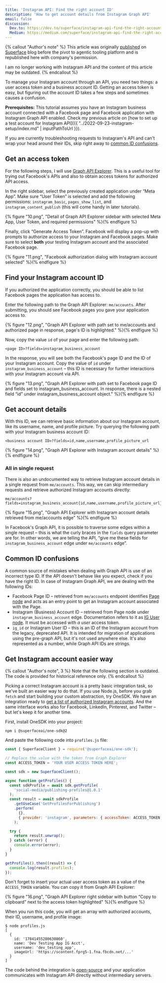 ```yaml
---
title: 'Instagram API: Find the right account ID'
description: 'How to get account details from Instagram Graph API'
email: false
discussion:
  Dev.to: https://dev.to/superface/instagram-api-find-the-right-account-id-4k3j
  Medium: https://medium.com/superface/instagram-api-find-the-right-account-id-1ec63953de5a
---
```


{% callout "Author's note" %}
This article was originally [published](https://web.archive.org/web/20230329183703/https://superface.ai/blog/instagram-account-id) on [Superface](https://superface.ai/) blog before the pivot to agentic tooling platform and is republished here with company's permission.

I am no longer working with Instagram API and the content of this article may be outdated.
{% endcallout %}

To manage your Instagram account through an API, you need two things: a user access token and a business account ID. Getting an access token is easy, but figuring out the account ID takes a few steps and sometimes causes a confusion.

**Prerequisites:** This tutorial assumes you have an Instagram business account connected with a Facebook page and Facebook application with Instagram Graph API enabled. Check my previous article on [how to set up a test account for Instagram API]({{ "../2022-09-23-instagram-setup/index.md" | inputPathToUrl }}).

If you are currently troubleshooting requests to Instagram's API and can't wrap your head around their IDs, skip right away to [common ID confusions](#common-id-confusions).

## Get an access token

For the following steps, I will use [Graph API Explorer](https://developers.facebook.com/tools/explorer/). This is a useful tool for trying out Facebook's APIs and also to obtain access tokens for authorized API access.

In the right sidebar, select the previously created application under “Meta App”. Make sure “User Token” is selected and add the following permissions: `instagram_basic`, `pages_show_list`, and `instagram_content_publish` (this will come handy in later tutorials).

{% figure "10.png", "Detail of Graph API Explorer sidebar with selected Meta App, User Token, and required permissions" %}{% endfigure %}

Finally, click “Generate Access Token”. Facebook will display a pop-up with prompts to authorize access to your Instagram and Facebook pages. Make sure to select **both** your testing Instagram account and the associated Facebook page.

{% figure "11.png", "Facebook authorization dialog with Instagram account selected" %}{% endfigure %}

## Find your Instagram account ID

If you authorized the application correctly, you should be able to list Facebook pages the application has access to.

Enter the following path to the Graph API Explorer: `me/accounts`. After submitting, you should see Facebook pages you gave your application access to.

{% figure "12.png", "Graph API Explorer with path set to me/accounts and authorized page in response, page's ID is highlighted." %}{% endfigure %}

Now, copy the value `id` of your page and enter the following path:

```
<page ID>?fields=instagram_business_account
```

In the response, you will see both the Facebook's page ID and the ID of your Instagram account. Copy the value of `id` under `instagram_business_account` – this ID is necessary for further interactions with your Instagram account via API.

{% figure "13.png", "Graph API Explorer with path set to Facebook page ID and fields set to instagram_business_account. In response, there is a nested field “id” under instagram_business_account object." %}{% endfigure %}

## Get account details

With this ID, we can retrieve basic information about our Instagram account, like its username, name, and profile picture. Try querying the following path with your Instagram business account ID:

```
<business account ID>?fields=id,name,username,profile_picture_url
```

{% figure "14.png", "Graph API Explorer with Instagram account details" %}{% endfigure %}

### All in single request

There is also an undocumented way to retrieve Instagram account details in a single request from `me/accounts`. This way, we can skip intermediary requests and retrieve authorized Instagram accounts directly:

```
me/accounts?fields=instagram_business_account{id,name,username,profile_picture_url}
```

{% figure "15.png", "Graph API Explorer with Instagram account details retrieved from me/accounts edge" %}{% endfigure %}

In Facebook's Graph API, it is possible to traverse some edges within a single request – this is what the curly braces in the `fields` query parameter are for. In other words, we are telling the API, “give me these fields for `instagram_business_account` edge under `me/accounts` edge”.

## Common ID confusions

A common source of mistakes when dealing with Graph API is use of an incorrect type ID. If the API doesn't behave like you expect, check if you have the right ID. In case of Instagram Graph API, we are dealing with the following IDs:

- Facebook Page ID – retrieved from `me/accounts` endpoint identifies [Page node](https://developers.facebook.com/docs/instagram-api/reference/page) and acts as an entry point to get an Instagram account associated with the Page.
- Instagram (Business) Account ID – retrieved from Page node under `instagram_business_account` edge. Documentation refers to it as [IG User node](https://developers.facebook.com/docs/instagram-api/reference/ig-user). It must be accessed with _a user_ access token.
- `ig_id` or Instagram User ID – this is an ID of the Instagram account from the legacy, deprecated API. It is intended for migration of applications using the pre-graph API, but it's not used anywhere else. It's also represented as a number, while Graph API IDs are strings.

## Get Instagram account easier way

{% callout "Author's note", 3 %}
Note that the following section is outdated. The code is provided for historical reference only.
{% endcallout %}

Picking a correct Instagram account is a pretty basic integration task, so we've built an easier way to do that. If you use Node.js, before you grab `fetch` and start building your custom abstraction, try OneSDK. We have an integration ready to [get a list of authorized Instagram accounts](https://web.archive.org/web/20231217140938/https://superface.ai/social-media/publishing-profiles?provider=instagram). And the same interface works also for Facebook, LinkedIn, Pinterest, and Twitter – but let's keep it for another time.

First, install OneSDK into your project:

```shell
npm i @superfaceai/one-sdk@2
```

And paste the following code into `profiles.js` file:

```js
const { SuperfaceClient } = require('@superfaceai/one-sdk');

// Replace the value with the token from Graph Explorer
const ACCESS_TOKEN = 'YOUR USER ACCESS TOKEN HERE';

const sdk = new SuperfaceClient();

async function getProfiles() {
  const sdkProfile = await sdk.getProfile(
    'social-media/publishing-profiles@1.0.1'
  );
  const result = await sdkProfile
    .getUseCase('GetProfilesForPublishing')
    .perform(
      {},
      { provider: 'instagram', parameters: { accessToken: ACCESS_TOKEN } }
    );

  try {
    return result.unwrap();
  } catch (error) {
    console.error(error);
  }
}

getProfiles().then((result) => {
  console.log(result.profiles);
});
```

Don't forget to insert your actual user access token as a value of the `ACCESS_TOKEN` variable. You can copy it from Graph API Explorer:

{% figure "16.png", "Graph API Explorer right sidebar with button “Copy to clipboard” next to the access token highlighted" %}{% endfigure %}

When you run this code, you will get an array with authorized accounts, their ID, username, and profile image:

```shell
$ node profiles.js
[
  {
    id: '17841455280630860',
    name: 'Dev Testing App IG Acct',
    username: 'dev_testing_app',
    imageUrl: 'https://scontent.fprg5-1.fna.fbcdn.net/...'
  }
]
```

The code behind the integration is [open-source](https://github.com/superfaceai/station/tree/aee145aae8626f8736d8b8bda55cc77187b9f852/grid/social-media/publishing-profiles/maps) and your application communicates with Instagram API directly without intermediary servers.
